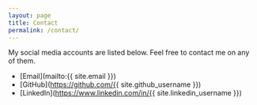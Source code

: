 ```yaml
---
layout: page
title: Contact
permalink: /contact/
---
```


My social media accounts are listed below. Feel free to contact me on any of them.

* [Email](mailto:{{ site.email }})
* [GitHub](https://github.com/{{ site.github_username }})
* [LinkedIn](https://www.linkedin.com/in/{{ site.linkedin_username }})
